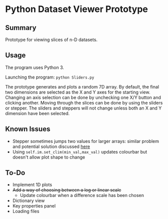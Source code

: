 # Python Dataset Viewer Prototype
## Summary
Prototype for viewing slices of n-D datasets.
## Usage

The program uses Python 3.  

Launching the program:
``` python Sliders.py ```

The prototype generates and plots a random 7D array. By default, the final two dimensions are selected as the X and Y axes for the starting view. Changing an axis selection can be done by unchecking one X/Y button and clicking another. Moving through the slices can be done by using the sliders or stepper. The sliders and steppers will not change unless both an X and Y dimension have been selected.

## Known Issues
- Stepper sometimes jumps two values for larger arrays: similar problem and potential solution discussed [here](https://stackoverflow.com/questions/41568990/how-do-i-prevent-double-valuechanged-events-when-i-press-the-arrows-in-a-qspinbo)
- Using ``` self.im.set_clim(min_val,max_val) ``` updates colourbar but doesn't allow plot shape to change
## To-Do
- Implement 1D plots
- ~~Add a way of choosing between a log or linear scale~~
  - Update colourbar when a difference scale has been chosen
- Dictionary view
- Key properties panel
- Loading files
